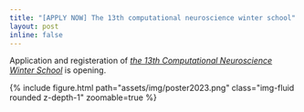 ```yaml
---
title: "[APPLY NOW] The 13th computational neuroscience winter school"
layout: post
inline: false
---
```


Application and registeration of <a href='https://ins.sjtu.edu.cn/conferences/2447'><i>the 13th Computational Neuroscience Winter School</i></a> is opening.

<div class="row">
    {% include figure.html path="assets/img/poster2023.png" class="img-fluid rounded z-depth-1" zoomable=true %}
</div>
